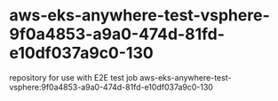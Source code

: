 # aws-eks-anywhere-test-vsphere-9f0a4853-a9a0-474d-81fd-e10df037a9c0-130
repository for use with E2E test job aws-eks-anywhere-test-vsphere:9f0a4853-a9a0-474d-81fd-e10df037a9c0-130
